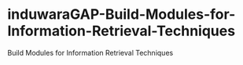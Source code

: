 # induwaraGAP-Build-Modules-for-Information-Retrieval-Techniques
Build Modules for Information Retrieval Techniques 
